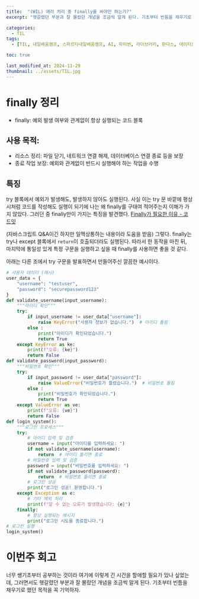 ```yaml
---
title:  "(WIL) 에러 처리 중 finally를 써야만 하는가?"
excerpt: "헷갈렸던 부분과 잘 몰랐던 개념을 조금씩 알게 된다. 기초부터 빈틈을 채우기로 했던 목적을 꼭 기억하자."

categories:
  - TIL
tags:
  - [TIL, 내일배움캠프, 스파르타내일배움캠프, AI, 파이썬, 라이브러리, 판다스, 데이터프레임]

toc: true

last_modified_at: 2024-11-29
thumbnail: ../assets/TIL.jpg
---
```


# finally 정리
- finally: 예외 발생 여부와 관계없이 항상 실행되는 코드 블록

## 사용 목적:
- 리소스 정리: 파일 닫기, 네트워크 연결 해제, 데이터베이스 연결 종료 등을 보장
- 종료 작업 보장: 예외와 관계없이 반드시 실행해야 하는 작업을 수행

## 특징
try 블록에서 예외가 발생해도, 발생하지 않아도 실행된다. 사실 이는 try 문 바깥에 평상시처럼 코드를 작성해도 실행이 되기에 나는 왜 finally를 구태여 적어주는지 이해가 가지 않았다. 그러던 중 finally만이 가지는 특징을 발견했다.
[Finally가 필요한 이유 - 코드잇](https://www.codeit.kr/community/questions/UXVlc3Rpb246NjA5YmUzN2E0NzUyNWU2NjliNmMxODIw)

(자바스크립트 Q&A이긴 하지만 일맥상통하는 내용이라 도움을 받음)
그렇다. finally는 try나 except 블록에서 `return`이 호출되더라도 실행된다. 따라서 한 동작을 마친 뒤, 마지막에 통일성 있게 특정 구문을 실행하고 싶을 때 finally를 사용하면 좋을 것 같다.

아래는 다른 조에서 try 구문을 발표하면서 만들어주신 깔끔한 예시이다. 
```py
# 사용자 데이터 (예시)
user_data = {
    "username": "testuser",
    "password": "securepassword123"
}
def validate_username(input_username):
    """아이디 확인"""
    try:
        if input_username != user_data["username"]:
            raise KeyError("사용자 정보가 없습니다.")  # 아이디 틀림
        else :
            print("아이디가 확인되었습니다.")
            return True
    except KeyError as ke:
        print(f"오류: {ke}")
        return False
def validate_password(input_password):
    """비밀번호 확인"""
    try:
        if input_password != user_data["password"]:
            raise ValueError("비밀번호가 틀렸습니다.")  # 비밀번호 틀림
        else :
            print("비밀번호가 확인되었습니다.")
            return True
    except ValueError as ve:
        print(f"오류: {ve}")
        return False
def login_system():
    """로그인 프로세스"""
    try:
        # 아이디 입력 및 검증
        username = input("아이디를 입력하세요: ")
        if not validate_username(username):
            return  # 아이디 틀리면 종료
        # 비밀번호 입력 및 검증
        password = input("비밀번호를 입력하세요: ")
        if not validate_password(password):
            return  # 비밀번호 틀리면 종료
        # 로그인 성공
        print("로그인 성공! 환영합니다.")
    except Exception as e:
        # 기타 예외 처리
        print(f"알 수 없는 오류가 발생했습니다: {e}")
    finally:
        # 항상 실행되는 메시지
        print("로그인 시도를 종료합니다.")
# 로그인 실행
login_system()
```

# 이번주 회고
너무 쌩기초부터 공부하는 것이라 여기에 이렇게 긴 시간을 할애할 필요가 있나 싶었는데, 그러면서도 헷갈렸던 부분과 잘 몰랐던 개념을 조금씩 알게 된다. 기초부터 빈틈을 채우기로 했던 목적을 꼭 기억하자.